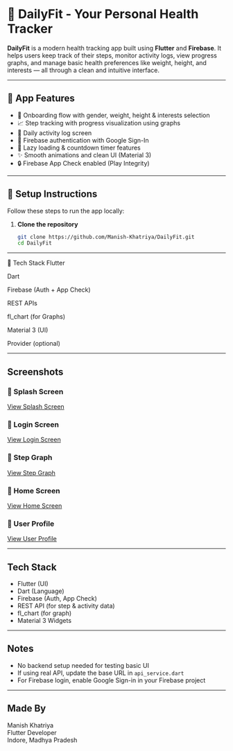 # 🏃 DailyFit - Your Personal Health Tracker

**DailyFit** is a modern health tracking app built using **Flutter** and **Firebase**. It helps users keep track of their steps, monitor activity logs, view progress graphs, and manage basic health preferences like weight, height, and interests — all through a clean and intuitive interface.

---

## 📲 App Features

- 👤 Onboarding flow with gender, weight, height & interests selection  
- 📈 Step tracking with progress visualization using graphs  
- 📅 Daily activity log screen  
- 🔐 Firebase authentication with Google Sign-In  
- 🎯 Lazy loading & countdown timer features  
- ✨ Smooth animations and clean UI (Material 3)  
- 🔒 Firebase App Check enabled (Play Integrity)  

---

## 🚀 Setup Instructions

Follow these steps to run the app locally:

1. **Clone the repository**  
   ```bash
   git clone https://github.com/Manish-Khatriya/DailyFit.git
   cd DailyFit

---
   
🔧 Tech Stack
Flutter

Dart

Firebase (Auth + App Check)

REST APIs

fl_chart (for Graphs)

Material 3 (UI)

Provider (optional) 

---

## Screenshots

### 🔹 Splash Screen  
[View Splash Screen](https://drive.google.com/uc?id=1jKGVSNizuVqe9AQTcpIXbNClBKxpVM0I)

### 🔹 Login Screen  
[View Login Screen](https://drive.google.com/uc?id=1CuBF6Ypai2KCtPYW_4Avafr7YibGwXs1)

### 🔹 Step Graph  
[View Step Graph](https://drive.google.com/uc?id=1lQWt-111U69z0_-7keOGVbnhQfkSaMT8)

### 🔹 Home Screen  
[View Home Screen](https://drive.google.com/uc?id=1vTLGA_0UThH0GZ_um2CfyGMyiqGHK449)

### 🔹 User Profile  
[View User Profile](https://drive.google.com/uc?id=1kUpITcvptGZkIvBwgvBl0UQUZp-8OgG7)

---

## Tech Stack

- Flutter (UI)
- Dart (Language)
- Firebase (Auth, App Check)
- REST API (for step & activity data)
- fl_chart (for graph)
- Material 3 Widgets

---

## Notes

- No backend setup needed for testing basic UI
- If using real API, update the base URL in `api_service.dart`
- For Firebase login, enable Google Sign-in in your Firebase project

---

## Made By

Manish Khatriya  
Flutter Developer  
Indore, Madhya Pradesh  
